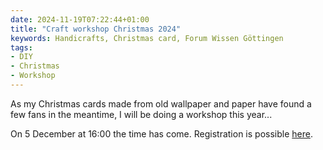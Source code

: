 ```yaml
---
date: 2024-11-19T07:22:44+01:00
title: "Craft workshop Christmas 2024"
keywords: Handicrafts, Christmas card, Forum Wissen Göttingen
tags:
- DIY
- Christmas
- Workshop
---
```


As my Christmas cards made from old wallpaper and paper have found a few fans in the meantime, I will be doing a workshop this year...

<!--more-->

On 5 December at 16:00 the time has come. Registration is possible [here](https://www.forum-wissen.de/event/adventsprogramm-weihnachtskarten/).
